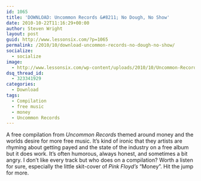 ```yaml
---
id: 1065
title: 'DOWNLOAD: Uncommon Records &#8211; No Dough, No Show'
date: 2010-10-22T11:16:29+00:00
author: Steven Wright
layout: post
guid: http://www.lessonsix.com/?p=1065
permalink: /2010/10/download-uncommon-records-no-dough-no-show/
socialize:
  - socialize
image:
  - http://www.lessonsix.com/wp-content/uploads/2010/10/Uncommon-Records.jpg
dsq_thread_id:
  - 323341929
categories:
  - Download
tags:
  - Compilation
  - free music
  - money
  - Uncommon Records
---
```

A free compilation from _Uncommon Records_ themed around money and the worlds desire for more free music. It&#8217;s kind of ironic that they artists are rhyming about getting payed and the state of the industry on a free album but it does work. It&#8217;s often humorous, always honest, and sometimes a bit angry. I don&#8217;t like every track but who does on a compilation? Worth a listen for sure, especially the little skit-cover of _Pink Floyd&#8217;s_ &#8220;Money&#8221;. Hit the jump for more.

<!--more-->
